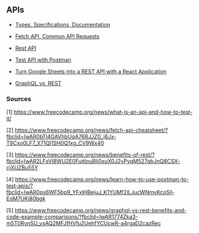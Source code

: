 ## APIs

* [Types, Specifications, Documentation](https://www.freecodecamp.org/news/what-is-an-api-and-how-to-test-it/)

* [Fetch API, Common API Requests](https://www.freecodecamp.org/news/fetch-api-cheatsheet/?fbclid=IwAR0bTl4GAVhbUqA768JJZ0_j6Jx-T9Cxo0LF7_X71QI1SH0Q1xg_CV9Wx40)

* [Rest API](https://www.freecodecamp.org/news/benefits-of-rest/?fbclid=IwAR2LFsVI8WU2E0FuitlouBIi0xuX0J2yPyqM527qbJnQ8CSX-cjXUZBu55Y)

* [Test API with Postman](https://www.freecodecamp.org/news/learn-how-to-use-postman-to-test-apis/?fbclid=IwAR0ps6WF5bp9_YFxlHBejuJ_K1YUMf2iLJucWNmvKcoSjl-EqM7UKj80bgk)

* [Turn Google Sheets into a REST API with a React Application](https://www.freecodecamp.org/news/react-and-googlesheets/?fbclid=IwAR3yvMKSOqNK9lvj6Yb_TFprpKO2iJ9LwWgkv42zd771tp-WfEWGgL5paAQ)

* [GraphQL vs. REST](https://www.freecodecamp.org/news/graphql-vs-rest-benefits-and-code-example-comparisons/?fbclid=IwAR1774Zka3-m5T0RynSU_vxAQ2MFJfHVfu2UehfYCUcwR-a4rgaD2cazRec)

### Sources

[1] https://www.freecodecamp.org/news/what-is-an-api-and-how-to-test-it/

[2] https://www.freecodecamp.org/news/fetch-api-cheatsheet/?fbclid=IwAR0bTl4GAVhbUqA768JJZ0_j6Jx-T9Cxo0LF7_X71QI1SH0Q1xg_CV9Wx40

[3] https://www.freecodecamp.org/news/benefits-of-rest/?fbclid=IwAR2LFsVI8WU2E0FuitlouBIi0xuX0J2yPyqM527qbJnQ8CSX-cjXUZBu55Y

[4] https://www.freecodecamp.org/news/learn-how-to-use-postman-to-test-apis/?fbclid=IwAR0ps6WF5bp9_YFxlHBejuJ_K1YUMf2iLJucWNmvKcoSjl-EqM7UKj80bgk

[5] https://www.freecodecamp.org/news/graphql-vs-rest-benefits-and-code-example-comparisons/?fbclid=IwAR1774Zka3-m5T0RynSU_vxAQ2MFJfHVfu2UehfYCUcwR-a4rgaD2cazRec